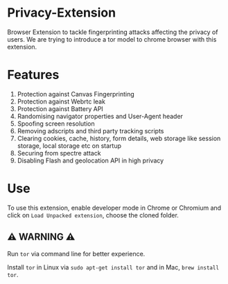 # Privacy-Extension
Browser Extension to tackle fingerprinting attacks affecting the privacy of users. We are trying to introduce a tor model to chrome browser with this extension.

# Features
1. Protection against Canvas Fingerprinting
2. Protection against Webrtc leak
3. Protection against Battery API
4. Randomising navigator properties and User-Agent header
5. Spoofing screen resolution
6. Removing adscripts and third party tracking scripts
7. Clearing cookies, cache, history, form details, web storage like session storage, local storage etc on startup
8. Securing from spectre attack
9. Disabling Flash and geolocation API in high privacy

# Use
To use this extension, enable developer mode in Chrome or Chromium and click on `Load Unpacked extension`, choose the cloned folder.

## ⚠️ WARNING ⚠️
Run `tor` via command line for better experience.

Install `tor` in Linux via `sudo apt-get install tor` and in Mac, `brew install tor`.  
